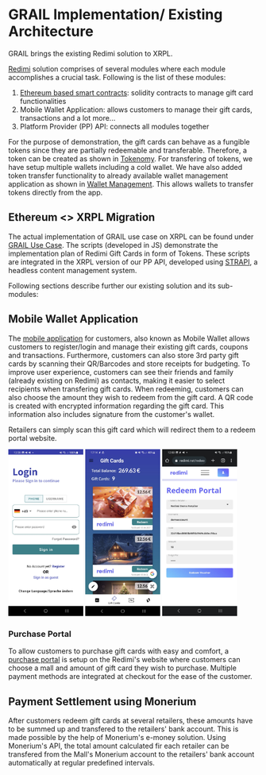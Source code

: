 # GRAIL Implementation/ Existing Architecture

GRAIL brings the existing Redimi solution to XRPL.

[Redimi](https://redimi.net) solution comprises of several modules where each module accomplishes a crucial task. Following is the list of these modules:

1. [Ethereum based smart contracts](/Solidity%20Smart%20Contracts/): solidity contracts to manage gift card functionalities
2. Mobile Wallet Application: allows customers to manage their gift cards, transactions and a lot more...
3. Platform Provider (PP) API: connects all modules together

For the purpose of demonstration, the gift cards can behave as a fungible tokens since they are partially redeemable and transferable. Therefore, a token can be created as shown in [Tokenomy](/XRP%20Scripts/1_Tokenomy/). For transfering of tokens, we have setup multiple wallets including a cold wallet. We have also added token transfer functionality to already available wallet management application as shown in [Wallet Management](/XRP%20Scripts/2_Account_Management/). This allows wallets to transfer tokens directly from the app.

## Ethereum <> XRPL Migration

The actual implementation of GRAIL use case on XRPL can be found under [GRAIL Use Case](/GRAIL%20Use%20Case/). The scripts (developed in JS) demonstrate the implementation plan of Redimi Gift Cards in form of Tokens. These scripts are integrated in the XRPL version of our PP API, developed using [STRAPI](https://strapi.io/), a headless content management system.

Following sections describe further our existing solution and its sub-modules: 

## Mobile Wallet Application

The [mobile application](https://play.google.com/store/apps/details?id=com.redimigmbh.redimi) for customers, also known as Mobile Wallet allows customers to register/login and manage their existing gift cards, coupons and transactions. Furthermore, customers can also store 3rd party gift cards by scanning their QR/Barcodes and store receipts for budgeting. To improve user experience, customers can see their friends and family (already existing on Redimi) as contacts, making it easier to select recipients when transfering gift cards. When redeeming, customers can also choose the amount they wish to redeem from the gift card. A QR code is created with encrypted information regarding the gift card. This information also includes signature from the customer's wallet.

Retailers can simply scan this gift card which will redirect them to a redeem portal website.

<img src="https://github.com/akpumacy/GRAIL/blob/main/media/login.jpg" alt="Login Page" width="30%" height="30%">
<img src="https://github.com/akpumacy/GRAIL/blob/main/media/gift-cards.jpg" alt="Gift Card Management" width="30%" height="30%">
<img src="https://github.com/akpumacy/GRAIL/blob/main/media/redeem-portal.jpg" alt="Redeem Portal" width="30%" height="30%">

### Purchase Portal

To allow customers to purchase gift cards with easy and comfort, a [purchase portal](https://redimi.net/gift-cards) is setup on the Redimi's website where customers can choose a mall and amount of gift card they wish to purchase. Multiple payment methods are integrated at checkout for the ease of the customer.

## Payment Settlement using Monerium 

After customers redeem gift cards at several retailers, these amounts have to be summed up and transfered to the retailers' bank account. This is made possible by the help of Monerium's e-money solution. Using Monerium's API, the total amount calculated fir each retailer can be transfered from the Mall's Monerium account to the retailers' bank account automatically at regular predefined intervals.
